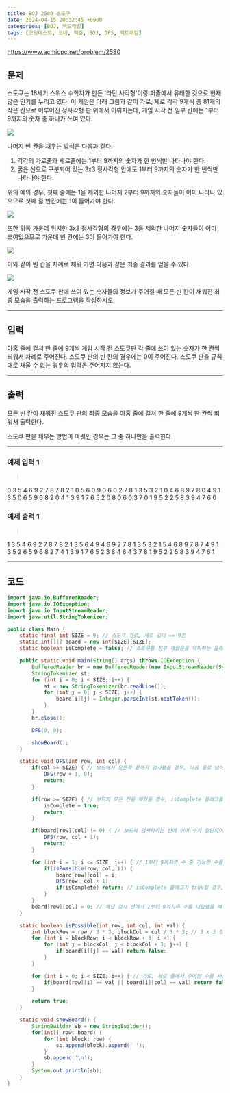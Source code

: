 ```yaml
---
title: BOJ 2580 스도쿠
date: 2024-04-15 20:32:45 +0900
categories: [BOJ, 백드래킹]
tags: [코딩테스트, 코테, 백준, BOJ, DFS, 백트래킹]
---
```


<https://www.acmicpc.net/problem/2580>

## 문제
스도쿠는 18세기 스위스 수학자가 만든 '라틴 사각형'이랑 퍼즐에서 유래한 것으로 현재 많은 인기를 누리고 있다. 이 게임은 아래 그림과 같이 가로, 세로 각각 9개씩 총 81개의 작은 칸으로 이루어진 정사각형 판 위에서 이뤄지는데, 게임 시작 전 일부 칸에는 1부터 9까지의 숫자 중 하나가 쓰여 있다.

![](/imgs/스도쿠_1.avif)

나머지 빈 칸을 채우는 방식은 다음과 같다.

1. 각각의 가로줄과 세로줄에는 1부터 9까지의 숫자가 한 번씩만 나타나야 한다.
2. 굵은 선으로 구분되어 있는 3x3 정사각형 안에도 1부터 9까지의 숫자가 한 번씩만 나타나야 한다.

위의 예의 경우, 첫째 줄에는 1을 제외한 나머지 2부터 9까지의 숫자들이 이미 나타나 있으므로 첫째 줄 빈칸에는 1이 들어가야 한다.

![](/imgs/스도쿠_2.avif)

또한 위쪽 가운데 위치한 3x3 정사각형의 경우에는 3을 제외한 나머지 숫자들이 이미 쓰여있으므로 가운데 빈 칸에는 3이 들어가야 한다.

![](/imgs/스도쿠_3.avif)

이와 같이 빈 칸을 차례로 채워 가면 다음과 같은 최종 결과를 얻을 수 있다.

![](/imgs/스도쿠_4.avif)

게임 시작 전 스도쿠 판에 쓰여 있는 숫자들의 정보가 주어질 때 모든 빈 칸이 채워진 최종 모습을 출력하는 프로그램을 작성하시오.

---
## 입력
아홉 줄에 걸쳐 한 줄에 9개씩 게임 시작 전 스도쿠판 각 줄에 쓰여 있는 숫자가 한 칸씩 띄워서 차례로 주어진다. 스도쿠 판의 빈 칸의 경우에는 0이 주어진다. 스도쿠 판을 규칙대로 채울 수 없는 경우의 입력은 주어지지 않는다.

---
## 출력
모든 빈 칸이 채워진 스도쿠 판의 최종 모습을 아홉 줄에 걸쳐 한 줄에 9개씩 한 칸씩 띄워서 출력한다.

스도쿠 판을 채우는 방법이 여럿인 경우는 그 중 하나만을 출력한다.

---
### 예제 입력 1
> <pre>
0 3 5 4 6 9 2 7 8
7 8 2 1 0 5 6 0 9
0 6 0 2 7 8 1 3 5
3 2 1 0 4 6 8 9 7
8 0 4 9 1 3 5 0 6
5 9 6 8 2 0 4 1 3
9 1 7 6 5 2 0 8 0
6 0 3 7 0 1 9 5 2
2 5 8 3 9 4 7 6 0
> </pre>

### 예제 출력 1
> <pre>
1 3 5 4 6 9 2 7 8
7 8 2 1 3 5 6 4 9
4 6 9 2 7 8 1 3 5
3 2 1 5 4 6 8 9 7
8 7 4 9 1 3 5 2 6
5 9 6 8 2 7 4 1 3
9 1 7 6 5 2 3 8 4
6 4 3 7 8 1 9 5 2
2 5 8 3 9 4 7 6 1
> </pre>

---
## 코드

```java
import java.io.BufferedReader;
import java.io.IOException;
import java.io.InputStreamReader;
import java.util.StringTokenizer;

public class Main {
    static final int SIZE = 9; // 스도쿠 가로, 세로 길이 == 9칸
    static int[][] board = new int[SIZE][SIZE];
    static boolean isComplete = false; // 스토쿠를 전부 채웠음을 의미하는 플래그

    public static void main(String[] args) throws IOException {
        BufferedReader br = new BufferedReader(new InputStreamReader(System.in));
        StringTokenizer st;
        for (int i = 0; i < SIZE; i++) {
            st = new StringTokenizer(br.readLine());
            for (int j = 0; j < SIZE; j++) {
                board[i][j] = Integer.parseInt(st.nextToken());
            }
        }
        br.close();

        DFS(0, 0);

        showBoard();
    }

    static void DFS(int row, int col) {
        if(col >= SIZE) { // 보드에서 오른쪽 끝까지 검사했을 경우, 다음 줄로 넘어가 검사
            DFS(row + 1, 0);
            return;
        }

        if(row >= SIZE) { // 보드의 모든 칸을 채웠을 경우, isComplete 플래그를 true로 설정
            isComplete = true;
            return;
        }

        if(board[row][col] != 0) { // 보드의 검사하려는 칸에 이미 수가 할당되어 있을 경우, 다음 칸 검사
            DFS(row, col + 1);
            return;
        }

        for (int i = 1; i <= SIZE; i++) { // 1부터 9까지의 수 중 가능한 수를 isPossible() 메소드로 검사 후 칸에 대입
            if(isPossible(row, col, i)) {
                board[row][col] = i;
                DFS(row, col + 1);
                if(isComplete) return; // isComplete 플래그가 true일 경우, 즉시 메소드 종료
            }
        }
        board[row][col] = 0; // 해당 검사 칸에서 1부터 9까지의 수를 대입했을 때 스도쿠를 완성시킬 조합이 없을 경우, 해당 칸을 다시 0으로 초기화
    }

    static boolean isPossible(int row, int col, int val) {
        int blockRow = row / 3 * 3, blockCol = col / 3 * 3; // 3 x 3 정사각형의 범위에서 주어진 수를 사용 가능한지 확인
        for (int i = blockRow; i < blockRow + 3; i++) {
            for (int j = blockCol; j < blockCol + 3; j++) {
                if(board[i][j] == val) return false;
            }
        }

        for (int i = 0; i < SIZE; i++) { // 가로, 세로 줄에서 주어진 수를 사용 가능한지 확인
            if(board[row][i] == val || board[i][col] == val) return false;
        }

        return true;
    }

    static void showBoard() {
        StringBuilder sb = new StringBuilder();
        for(int[] row: board) {
            for (int block: row) {
                sb.append(block).append(' ');
            }
            sb.append('\n');
        }
        System.out.println(sb);
    }
}
```
